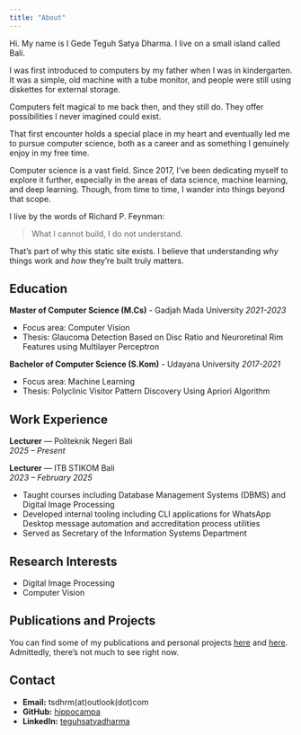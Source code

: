 ```yaml
---
title: "About"
---
```


Hi. My name is I Gede Teguh Satya Dharma. I live on a small island called Bali.

I was first introduced to computers by my father when I was in kindergarten. It was a simple, old machine with a tube monitor, and people were still using diskettes for external storage.

Computers felt magical to me back then, and they still do. They offer possibilities I never imagined could exist.

That first encounter holds a special place in my heart and eventually led me to pursue computer science, both as a career and as something I genuinely enjoy in my free time.

Computer science is a vast field. Since 2017, I’ve been dedicating myself to explore it further, especially in the areas of data science, machine learning, and deep learning. Though, from time to time, I wander into things beyond that scope.

I live by the words of Richard P. Feynman:

> What I cannot build, I do not understand.

That’s part of why this static site exists. I believe that understanding _why_ things work and _how_ they’re built truly matters.

## Education

**Master of Computer Science (M.Cs)** - Gadjah Mada University
*2021-2023*  
- Focus area: Computer Vision
- Thesis: Glaucoma Detection Based on Disc Ratio and Neuroretinal Rim Features using Multilayer Perceptron

**Bachelor of Computer Science (S.Kom)** - Udayana University
*2017-2021*  
- Focus area: Machine Learning
- Thesis: Polyclinic Visitor Pattern Discovery Using Apriori Algorithm

## Work Experience

**Lecturer** — Politeknik Negeri Bali  
*2025 – Present*

**Lecturer** — ITB STIKOM Bali  
*2023 – February 2025*
- Taught courses including Database Management Systems (DBMS) and Digital Image Processing
- Developed internal tooling including CLI applications for WhatsApp Desktop message automation and accreditation process utilities
- Served as Secretary of the Information Systems Department

## Research Interests

- Digital Image Processing
- Computer Vision

## Publications and Projects
You can find some of my publications and personal projects [here](/publications) and [here](/projects).  
Admittedly, there’s not much to see right now.


## Contact

- **Email:** tsdhrm(at)outlook(dot)com
- **GitHub:** [hippocampa](https://www.github.com/hippocampa)
- **LinkedIn:** [teguhsatyadharma](www.linkedin.com/in/teguhsatyadharma)

